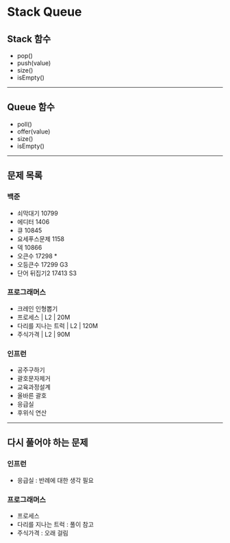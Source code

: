 # Stack Queue

## Stack 함수

- pop()
- push(value)
- size()
- isEmpty()

---

## Queue 함수

- poll()
- offer(value)
- size()
- isEmpty()

---

## 문제 목록

### 백준

- 쇠막대기 10799
- 에디터 1406
- 큐 10845
- 요세푸스문제 1158
- 덱 10866
- 오큰수 17298 *
- 오등큰수 17299 G3
- 단어 뒤집기2 17413 S3

### 프로그래머스

- 크레인 인형뽑기
- 프로세스 | L2 | 20M
- 다리를 지나는 트럭 | L2 | 120M
- 주식가격 | L2 | 90M

### 인프런

- 공주구하기
- 괄호문자제거
- 교육과정설계
- 올바른 괄호
- 응급실
- 후위식 연산

---

## 다시 풀어야 하는 문제

### 인프런

- 응급실 : 반례에 대한 생각 필요

### 프로그래머스
- 프로세스
- 다리를 지나는 트럭 : 풀이 참고
- 주식가격 : 오래 걸림